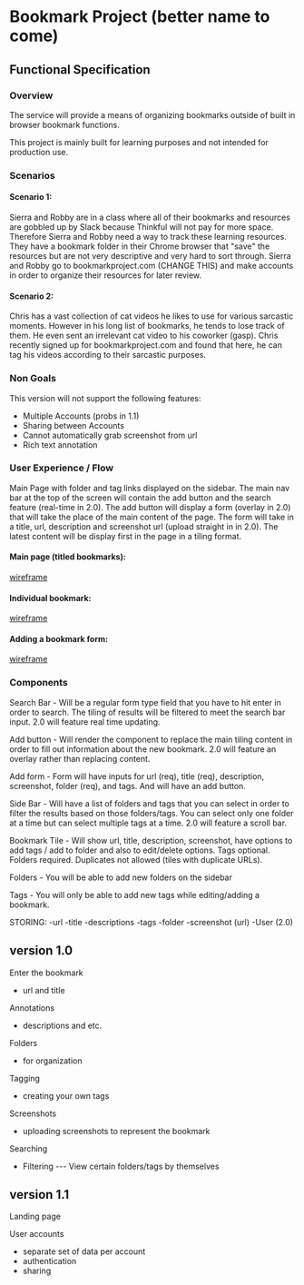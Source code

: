 # Bookmark Project (better name to come)

## Functional Specification

### Overview

The service will provide a means of organizing bookmarks outside of built in browser bookmark functions.

This project is mainly built for learning purposes and not intended for production use.

### Scenarios

#### Scenario 1:

Sierra and Robby are in a class where all of their bookmarks and resources are gobbled up by Slack because Thinkful will not pay for more space. Therefore Sierra and Robby need a way to track these learning resources. They have a bookmark folder in their Chrome browser that "save" the resources but are not very descriptive and very hard to sort through. Sierra and Robby go to bookmarkproject.com (CHANGE THIS) and make accounts in order to organize their resources for later review.

#### Scenario 2:

Chris has a vast collection of cat videos he likes to use for various sarcastic moments. However in his long list of bookmarks, he tends to lose track of them. He even sent an irrelevant cat video to his coworker (gasp). Chris recently signed up for bookmarkproject.com and found that here, he can tag his videos according to their sarcastic purposes.

### Non Goals

This version will not support the following features:
* Multiple Accounts (probs in 1.1)
* Sharing between Accounts
* Cannot automatically grab screenshot from url
* Rich text annotation

### User Experience / Flow

Main Page with folder and tag links displayed on the sidebar. The main nav bar at the top of the screen will contain the add button and the search feature (real-time in 2.0). The add button will display a form (overlay in 2.0) that will take the place of the main content of the page. The form will take in a title, url, description and screenshot url (upload straight in in 2.0). The latest content will be display first in the page in a tiling format.

#### Main page (titled bookmarks): 
[wireframe](https://wireframe.cc/tu0eVS)
#### Individual bookmark: 
[wireframe](https://wireframe.cc/1eXhiG)
#### Adding a bookmark form: 
[wireframe](https://wireframe.cc/WNbziz)

### Components

Search Bar -
Will be a regular form type field that you have to hit enter in order to search. The tiling of results will be filtered to meet the search bar input. 2.0 will feature real time updating.

Add button -
Will render the component to replace the main tiling content in order to fill out information about the new bookmark. 2.0 will feature an overlay rather than replacing content.

Add form -
Form will have inputs for url (req), title (req), description, screenshot, folder (req), and tags. And will have an add button.

Side Bar -
Will have a list of folders and tags that you can select in order to filter the results based on those folders/tags. You can select only one folder at a time but can select multiple tags at a time. 2.0 will feature a scroll bar.

Bookmark Tile -
Will show url, title, description, screenshot, have options to add tags / add to folder and also to edit/delete options. Tags optional. Folders required. Duplicates not allowed (tiles with duplicate URLs).

Folders -
You will be able to add new folders on the sidebar

Tags -
You will only be able to add new tags while editing/adding a bookmark.

STORING:
-url
-title
-descriptions
-tags
-folder
-screenshot (url)
-User (2.0)

version 1.0
-----------
Enter the bookmark
- url and title

Annotations
- descriptions and etc.

Folders
- for organization

Tagging
- creating your own tags

Screenshots
- uploading screenshots to represent the bookmark

Searching
- Filtering
--- View certain folders/tags by themselves

version 1.1
-----------
Landing page

User accounts
- separate set of data per account
- authentication
- sharing
